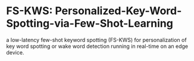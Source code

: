 # FS-KWS: Personalized-Key-Word-Spotting-via-Few-Shot-Learning
a low-latency few-shot keyword spotting (FS-KWS) for personalization of key word spotting  or wake word detection running in real-time on an edge device.

